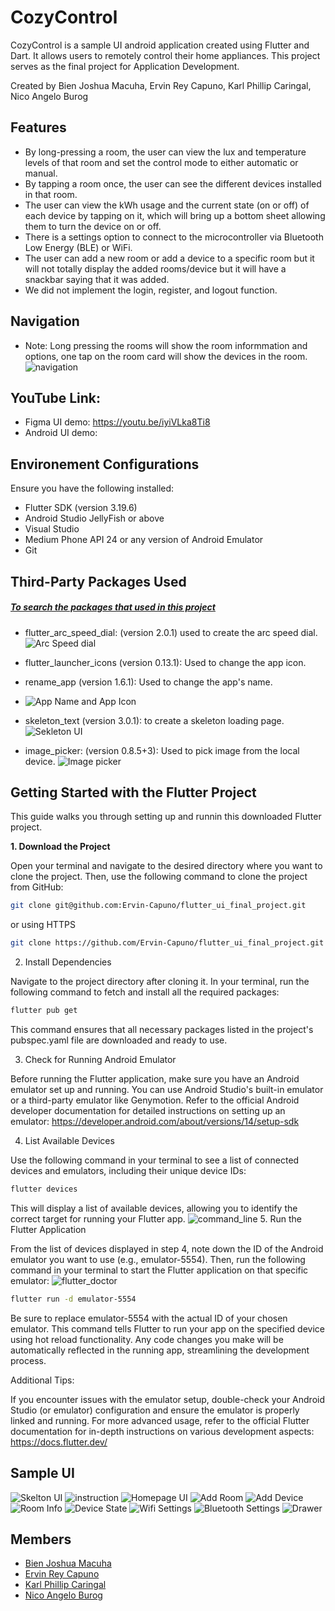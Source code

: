 # CozyControl

CozyControl is a sample UI android application created using Flutter and Dart. It allows users to remotely control their home appliances. This project serves as the final project for Application Development.

Created by Bien Joshua Macuha, Ervin Rey Capuno, Karl Phillip Caringal, Nico Angelo Burog

## Features
- By long-pressing a room, the user can view the lux and temperature levels of that room and set the control mode to either automatic or manual.
- By tapping a room once, the user can see the different devices installed in that room.
- The user can view the kWh usage and the current state (on or off) of each device by tapping on it, which will bring up a bottom sheet allowing them to turn the device on or off.
- There is a settings option to connect to the microcontroller via Bluetooth Low Energy (BLE) or WiFi.
- The user can add a new room or add a device to a specific room but it will not totally display the added rooms/device but it will have a snackbar saying that it was added.
- We did not implement the login, register, and logout function.

## Navigation
- Note: Long pressing the rooms will show the room informmation and options, one tap on the room card will show the devices in the room.
![navigation](https://github.com/user-attachments/assets/f67e0c16-89b4-43d0-822f-a284e8ecc911)



## YouTube Link: 
- Figma UI demo: https://youtu.be/iyiVLka8Ti8
- Android UI demo: 

## Environement Configurations
Ensure you have the following installed:
- Flutter SDK (version 3.19.6)
- Android Studio JellyFish or above
- Visual Studio
- Medium Phone API 24 or any version of Android Emulator
- Git

## Third-Party Packages Used
##### [To search the packages that used in this project](https://pub.dev/)
- flutter_arc_speed_dial: (version 2.0.1) used to create the arc speed dial.
![Arc Speed dial](img/readme_image/arc_speed_dial.png)

- flutter_launcher_icons (version 0.13.1): Used to change the app icon.
- rename_app (version 1.6.1): Used to change the app's name.
- ![App Name and App Icon](img/readme_image/app_icon_and_app_name.png)

- skeleton_text (version 3.0.1): to create a skeleton loading page.
![Sekleton UI](img/readme_image/skeleton_ui.png)

- image_picker: (version 0.8.5+3): Used to pick image from the local device.
![Image picker](img/readme_image/image_picker.png)

## Getting Started with the Flutter Project
This guide walks you through setting up and runnin this downloaded Flutter project.

**1. Download the Project**

Open your terminal and navigate to the desired directory where you want to clone the project. Then, use the following command to clone the project from GitHub:

```bash
git clone git@github.com:Ervin-Capuno/flutter_ui_final_project.git
```
or using HTTPS
```Bash
git clone https://github.com/Ervin-Capuno/flutter_ui_final_project.git
```

2. Install Dependencies

Navigate to the project directory after cloning it. In your terminal, run the following command to fetch and install all the required packages:

```Bash
flutter pub get
```

This command ensures that all necessary packages listed in the project's pubspec.yaml file are downloaded and ready to use.

3. Check for Running Android Emulator

Before running the Flutter application, make sure you have an Android emulator set up and running. You can use Android Studio's built-in emulator or a third-party emulator like Genymotion. Refer to the official Android developer documentation for detailed instructions on setting up an emulator: https://developer.android.com/about/versions/14/setup-sdk

4. List Available Devices

Use the following command in your terminal to see a list of connected devices and emulators, including their unique device IDs:

```Bash
flutter devices
```

This will display a list of available devices, allowing you to identify the correct target for running your Flutter app.
![command_line](img/readme_image/flutter_command_line.png)
5. Run the Flutter Application

From the list of devices displayed in step 4, note down the ID of the Android emulator you want to use (e.g., emulator-5554). Then, run the following command in your terminal to start the Flutter application on that specific emulator:
![flutter_doctor](img/readme_image/flutter_devices.png)
```Bash
flutter run -d emulator-5554
```

Be sure to replace emulator-5554 with the actual ID of your chosen emulator. This command tells Flutter to run your app on the specified device using hot reload functionality. Any code changes you make will be automatically reflected in the running app, streamlining the development process.

Additional Tips:

If you encounter issues with the emulator setup, double-check your Android Studio (or emulator) configuration and ensure the emulator is properly linked and running.
For more advanced usage, refer to the official Flutter documentation for in-depth instructions on various development aspects: https://docs.flutter.dev/

## Sample UI
![Skelton UI](img/readme_image/skeleton_loading_ui.png)
![instruction](img/readme_image/instruction.png)
![Homepage UI](img/readme_image/Homepage.png)
![Add Room](img/readme_image/add_room.png)
![Add Device](img/readme_image/add_device.png)
![Room Info](img/readme_image/room_info.png)
![Device State](img/readme_image/device_state.png)
![Wifi Settings](img/readme_image/wifi_settings.png)
![Bluetooth Settings](img/readme_image/bluetooth_settings.png)
![Drawer](img/readme_image/drawer.png)



## Members
- [Bien Joshua Macuha](https://github.com/bienjoshuaa)
- [Ervin Rey Capuno](https://github.com/Ervin-Capuno)
- [Karl Phillip Caringal](https://github.com/caringalkarl)
- [Nico Angelo Burog](https://github.com/NicoAngeloBurog)
